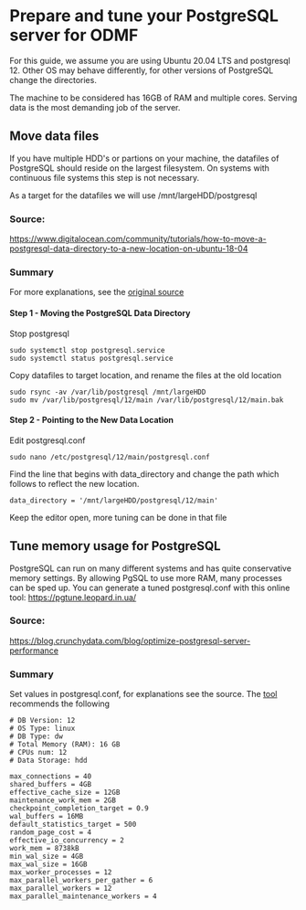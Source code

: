 # Prepare and tune your PostgreSQL server for ODMF

For this guide, we assume you are using Ubuntu 20.04 LTS and postgresql 12. Other OS may
behave differently, for other versions of PostgreSQL change the directories.

The machine to be considered has 16GB of RAM and multiple cores. Serving data is the most demanding
job of the server.

## Move data files

If you have multiple HDD's or partions on your machine, the datafiles of 
PostgreSQL should reside on the largest filesystem. On systems with continuous 
file systems this step is not necessary.

As a target for the datafiles we will use /mnt/largeHDD/postgresql

### Source: 

https://www.digitalocean.com/community/tutorials/how-to-move-a-postgresql-data-directory-to-a-new-location-on-ubuntu-18-04

### Summary

For more explanations, see the [original source](https://www.digitalocean.com/community/tutorials/how-to-move-a-postgresql-data-directory-to-a-new-location-on-ubuntu-18-04)

#### Step 1 - Moving the PostgreSQL Data Directory

Stop postgresql

    sudo systemctl stop postgresql.service
    sudo systemctl status postgresql.service

Copy datafiles to target location, and rename the files at the old location

    sudo rsync -av /var/lib/postgresql /mnt/largeHDD
    sudo mv /var/lib/postgresql/12/main /var/lib/postgresql/12/main.bak

#### Step 2 - Pointing to the New Data Location

Edit postgresql.conf 

    sudo nano /etc/postgresql/12/main/postgresql.conf

Find the line that begins with data_directory and change the path which follows to reflect the new location.

    data_directory = '/mnt/largeHDD/postgresql/12/main'

Keep the editor open, more tuning can be done in that file

## Tune memory usage for PostgreSQL

PostgreSQL can run on many different systems and has quite conservative memory settings. By allowing PgSQL 
to use more RAM, many processes can be sped up. You can generate a tuned postgresql.conf with this online
tool: https://pgtune.leopard.in.ua/

### Source:

https://blog.crunchydata.com/blog/optimize-postgresql-server-performance

### Summary

Set values in postgresql.conf, for explanations see the source. The [tool](https://pgtune.leopard.in.ua) 
recommends the following

    # DB Version: 12
    # OS Type: linux
    # DB Type: dw
    # Total Memory (RAM): 16 GB
    # CPUs num: 12
    # Data Storage: hdd
    
    max_connections = 40
    shared_buffers = 4GB
    effective_cache_size = 12GB
    maintenance_work_mem = 2GB
    checkpoint_completion_target = 0.9
    wal_buffers = 16MB
    default_statistics_target = 500
    random_page_cost = 4
    effective_io_concurrency = 2
    work_mem = 8738kB
    min_wal_size = 4GB
    max_wal_size = 16GB
    max_worker_processes = 12
    max_parallel_workers_per_gather = 6
    max_parallel_workers = 12
    max_parallel_maintenance_workers = 4
